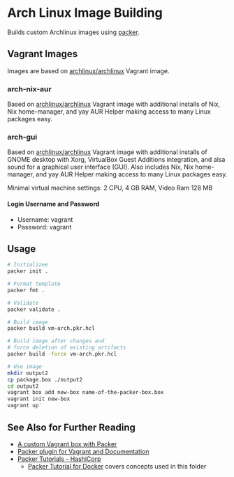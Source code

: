 # Arch Linux Image Building

Builds custom Archlinux images using [packer](https://www.packer.io/).

## Vagrant Images

Images are based on [archlinux/archlinux](https://portal.cloud.hashicorp.com/vagrant/discover/archlinux/archlinux)
Vagrant image.

### arch-nix-aur

Based on [archlinux/archlinux](https://portal.cloud.hashicorp.com/vagrant/discover/archlinux/archlinux)
Vagrant image with additional installs of Nix, Nix home-manager, and yay AUR Helper
making access to many Linux packages easy.

### arch-gui

Based on [archlinux/archlinux](https://portal.cloud.hashicorp.com/vagrant/discover/archlinux/archlinux)
Vagrant image with additional installs of GNOME desktop with Xorg,
VirtualBox Guest Additions integration, and alsa sound for a
graphical user interface (GUI).
Also includes Nix, Nix home-manager, and yay AUR Helper
making access to many Linux packages easy.

Minimal virtual machine settings: 2 CPU, 4 GB RAM, Video Ram 128 MB

#### Login Username and Password

- Username: vagrant
- Password: vagrant

## Usage

```sh
# Initializee
packer init .

# Format template
packer fmt .

# Validate
packer validate .

# Build image
packer build vm-arch.pkr.hcl

# Build image after changes and
# force deletion of existing artifacts
packer build -force vm-arch.pkr.hcl

# Use image
mkdir output2
cp package.box ./output2
cd output2
vagrant box add new-box name-of-the-packer-box.box
vagrant init new-box
vagrant up'
```

## See Also for Further Reading

- [A custom Vagrant box with Packer](https://dev.to/mattdark/a-custom-vagrant-box-with-packer-13ke)
- [Packer plugin for Vagrant and Documentation](https://github.com/hashicorp/packer-plugin-vagrant/tree/main)
- [Packer Tutorials - HashiCorp](https://developer.hashicorp.com/packer/tutorials)
  - [Packer Tutorial for Docker](https://developer.hashicorp.com/packer/tutorials/docker-get-started)
    covers concepts used in this folder

